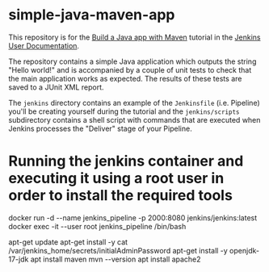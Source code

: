 # simple-java-maven-app

This repository is for the
[Build a Java app with Maven](https://jenkins.io/doc/tutorials/build-a-java-app-with-maven/)
tutorial in the [Jenkins User Documentation](https://jenkins.io/doc/).

The repository contains a simple Java application which outputs the string
"Hello world!" and is accompanied by a couple of unit tests to check that the
main application works as expected. The results of these tests are saved to a
JUnit XML report.

The `jenkins` directory contains an example of the `Jenkinsfile` (i.e. Pipeline)
you'll be creating yourself during the tutorial and the `jenkins/scripts` subdirectory
contains a shell script with commands that are executed when Jenkins processes
the "Deliver" stage of your Pipeline.

# Running the jenkins container and executing it using a root user in order to install the required tools
docker run -d --name jenkins_pipeline -p 2000:8080 jenkins/jenkins:latest
docker exec -it --user root jenkins_pipeline /bin/bash


apt-get update
apt-get install -y
cat /var/jenkins_home/secrets/initialAdminPassword
apt-get install -y openjdk-17-jdk
apt install maven
mvn --version
apt install apache2
